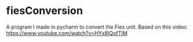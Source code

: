 # fiesConversion
A program I made in pycharm to convert the Fies unit.
Based on this video:
https://www.youtube.com/watch?v=HYx8lQofTIM
